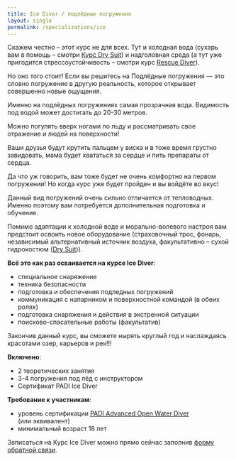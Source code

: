 ```yaml
---
title: Ice Diver / подлёдные погружения
layout: single
permalink: /specializations/ice
---
```


Скажем честно – этот курс не для всех. Тут и холодная вода (сухарь вам в помощь – смотри [Курс Dry Suit](/drysuit)) и надголовная среда (а тут уже пригодится стрессоустойчивость – смотри курс [Rescue Diver](/rescue)). 

Но оно того стоит! Если вы решитесь на Подлёдные погружения — это словно погружение в другую реальность, которое открывает совершенно новые ощущения.

Именно на подлёдных погружениях самая прозрачная вода. Видимость под водой может достигать до 20-30 метров.

Можно погулять вверх ногами по льду и рассматривать свое отражение и людей на поверхности! 

Ваши друзья будут крутить пальцем у виска и в тоже время грустно завидовать, мама будет хвататься за сердце и пить препараты от сердца. 

Да что уж говорить, вам тоже будет не очень комфортно на первом погружении! Но когда курс уже будет пройден и вы войдёте во вкус! 

Данный вид погружений очень сильно отличается от тепловодных. Именно поэтому вам потребуется дополнительная подготовка и обучение. 

Помимо адаптации к холодной воде и морально-волевого настроя вам предстоит освоить новое оборудование (страховочный трос, фонарь, независимый альтернативный источник воздуха, факультативно – сухой гидрокостюм ([Dry Suit](/drysuit))). 

**Всё это как раз осваивается на курсе Ice Diver**:
* специальное снаряжение
* техника безопасности
* подготовка и обеспечения подледных погружений 
* коммуникация с напарником и поверхностной командой (в обеих ролях)
* подготовка снаряжения и действия в экстренной ситуации
* поисково-спасательные работы (факультатив)

Закончив данный курс, вы сможете нырять круглый год и наслаждаясь красотами озер, карьеров и рек!!!

**Включено**:
* 2 теоретических занятия
* 3-4 погружения под лёд с инструктором
* Сертификат PADI Ice Diver

**Требование к участникам**:
* уровень сертификации [PADI Advanced Open Water Diver](/aowd) (или эквивалент)
* минимальный возраст 18 лет

Записаться на Курс Ice Diver можно прямо сейчас заполнив [форму обратной связи](/feedback/).
